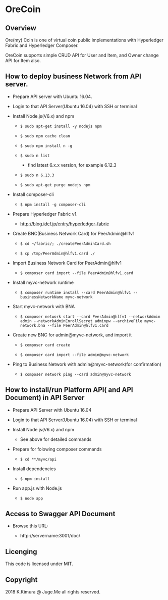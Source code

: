 # OreCoin

## Overview

Ore(my) Coin is one of virtual coin public implementations with Hyperledger Fabric and Hyperledger Composer.

OreCoin supports simple CRUD API for User and Item, and Owner change API for Item also.

## How to deploy business Network from API server.

- Prepare API server with Ubuntu 16.04.

- Login to that API Server(Ubuntu 16.04) with SSH or terminal

- Install Node.js(V6.x) and npm

    - `$ sudo apt-get install -y nodejs npm`

    - `$ sudo npm cache clean`

    - `$ sudo npm install n -g`

    - `$ sudo n list`

        - find latest 6.x.x version, for example 6.12.3

    - `$ sudo n 6.13.3`

    - `$ sudo apt-get purge nodejs npm`

- Install composer-cli

    - `$ npm install -g composer-cli`

- Prepare Hyperledger Fabric v1.

    - http://blog.idcf.jp/entry/hyperledger-fabric

- Create BNC(Business Network Card) for PeerAdmin@hlfv1

    - `$ cd ~/fabric/; ./createPeerAdminCard.sh`

    - `$ cp /tmp/PeerAdmin@hlfv1.card ./`

- Import Business Network Card for PeerAdmin@hlfv1

    - `$ composer card import --file PeerAdmin@hlfv1.card`

- Install myvc-network runtime

    - `$ composer runtime install --card PeerAdmin@hlfv1 --businessNetworkName myvc-network`

- Start myvc-network with BNA

    - `$ composer network start --card PeerAdmin@hlfv1 --networkAdmin admin --networkAdminEnrollSecret adminpw --archiveFile myvc-network.bna --file PeerAdmin@hlfv1.card`

- Create new BNC for admin@myvc-network, and import it

    - `$ composer card create`

    - `$ composer card import --file admin@myvc-network`

- Ping to Business Network with admin@myvc-network(for confirmation)

    - `$ composer network ping --card admin@myvc-network`

## How to install/run Platform API( and API Document) in API Server

- Prepare API Server with Ubuntu 16.04

- Login to that API Server(Ubuntu 16.04) with SSH or terminal

- Install Node.js(V6.x) and npm

    - See above for detailed commands

- Prepare for folowing composer commands

    - `$ cd **/myvc/api`

- Install dependencies

    - `$ npm install`

- Run app.js with Node.js

    - `$ node app`

## Access to Swagger API Document

- Browse this URL:

    - http://servername:3001/doc/

## Licenging

This code is licensed under MIT.

## Copyright

2018 K.Kimura @ Juge.Me all rights reserved.
